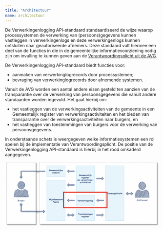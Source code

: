 ```yaml
---
title: "Architectuur"
name: architectuur
---
```

De Verwerkingenlogging API-standaard standaardiseerd de wijze waarop processystemen de verwerking van (persoons)gegevens kunnen vastleggen in verwerkingenlogs en deze verwerkingenlogs kunnen ontsluiten naar geautoriseerde afnemers. Deze standaard vult hiermee een deel van de functies in die in de gemeentelijke informatievoorziening nodig zijn om invulling te kunnen geven aan de [Verantwoordingsplicht uit de AVG](https://autoriteitpersoonsgegevens.nl/nl/onderwerpen/algemene-informatie-avg/verantwoordingsplicht).

De Verwerkingenlogging API-standaard biedt functies voor:

* aanmaken van verwerkinglogrecords door processystemen;
* bevraging van verwerkinglogrecords door afnemende systemen.

Vanuit de AVG worden een aantal andere eisen gesteld ten aanzien van de transparantie over de verwerking van persoonsgegevens die vanuit andere standaarden worden ingevuld. Het gaat hierbij om:

* het vastleggen van de verwerkingsactiviteiten van de gemeente in een Gemeentelijk register van verwerkingsactiviteiten en het bieden van transparantie over de verwerkingsactiviteiten naar burgers, en
* het vastleggen van toestemmingen van burgers voor de verwerking van persoonsgegevens. 

In onderstaande schets is weergegeven welke informatiesystemen een rol spelen bij de implementatie van Verantwoordingsplicht. De positie van de Verwerkingenlogging API-standaard is hierbij in het rood omkaderd aangegeven.

<img src="./_assets/API_standaard_werkingsgebied.png" alt="API-standaard" width="700"/>




